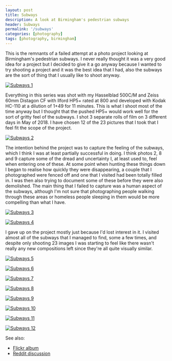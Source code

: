 ```yaml
---
layout: post
title: Subways
description: A look at Birmingham's pedestrian subways
header: Subways
permalink: '/subways'
categories: [photography]
tags: [photography, birmingham]
---
```


This is the remnants of a failed attempt at a photo project looking at
Birmingham's pedestrian subways. I never really thought it was a very good idea
for a project but I decided to give it a go anyway because I wanted to try
shooting a project and it was the best idea that I had, also the subways are the
sort of thing that I usually like to shoot anyway. 

<a data-flickr-embed="true"
	href="https://www.flickr.com/gp/ss9679/772aw3" title="Subways 1">
<img src="https://farm2.staticflickr.com/1875/44447904432_9f203051d9_b.jpg"
	alt="Subways 1"></a>
<script async src="//embedr.flickr.com/assets/client-code.js" charset="utf-8">
	</script> <!--break-->
Everything in this series was shot with my Hasselblad 500C/M and Zeiss 60mm
Distagon CF with Ilford HP5+ rated at 800 and developed with Kodak HC-110 at a
dilution of 1+49 for 11 minutes. This is what I shoot most of the time anyway
but I thought that the pushed HP5+ would work well for the sort of gritty feel
of the subways. I shot 3 separate rolls of film on 3 different days in May of
2018\. I have chosen 12 of the 23 pictures that I took that I feel fit the scope
of the project.

<a data-flickr-embed="true"
	href="https://www.flickr.com/gp/ss9679/L370T7" title="Subways 2">
<img src="https://farm2.staticflickr.com/1900/43780054014_f946c62a8e_b.jpg"
	alt="Subways 2"></a>
<script async src="//embedr.flickr.com/assets/client-code.js" charset="utf-8">
	</script>
The intention behind the project was to capture the feeling of the subways,
which I think I was at least partially successful in doing. I think photos 2, 8
and 9 capture some of the dread and uncertainty I, at least used to, feel when
entering one of these. At some point when hunting these things down I began to
realise how quickly they were disappearing, a couple that I photographed were
fenced off and one that I visited had been totally filled in. I was then also
trying to document some of these before they were also demolished. The main
thing that I failed to capture was a human aspect of the subways, although I'm
not sure that photographing people walking through these areas or homeless
people sleeping in them would be more compelling than what I have.

<a data-flickr-embed="true"
	href="https://www.flickr.com/gp/ss9679/uMop8f" title="Subways 3">
<img src="https://farm2.staticflickr.com/1843/43780061104_aaa0c094b6_b.jpg"
	alt="Subways 3"></a>
<script async src="//embedr.flickr.com/assets/client-code.js" charset="utf-8">
	</script>

<a data-flickr-embed="true"
	href="https://www.flickr.com/gp/ss9679/191w4E" title="Subways 4">
<img src="https://farm2.staticflickr.com/1848/43780020194_3e68ef687b_b.jpg"
	alt="Subways 4"></a>
<script async src="//embedr.flickr.com/assets/client-code.js" charset="utf-8">
	</script>
I gave up on the project mostly just because I'd lost interest in it. I visited
almost all of the subways that I managed to find, some a few times, and despite
only shooting 23 images I was starting to feel like there wasn't really any new
compositions left since they're all quite visually similar. 

<a data-flickr-embed="true"
	href="https://www.flickr.com/gp/ss9679/K3TP8e" title="Subways 5">
<img src="https://farm2.staticflickr.com/1891/43588235415_999865fd9d_b.jpg"
	alt="Subways 5"></a>
<script async src="//embedr.flickr.com/assets/client-code.js" charset="utf-8">
	</script>

<a data-flickr-embed="true"
	href="https://www.flickr.com/gp/ss9679/NoZ879" title="Subways 6">
<img src="https://farm2.staticflickr.com/1871/43588240975_94a4292736_b.jpg"
	alt="Subways 6"></a>
<script async src="//embedr.flickr.com/assets/client-code.js" charset="utf-8">
	</script>

<a data-flickr-embed="true"
	href="https://www.flickr.com/gp/ss9679/3bT9Dm" title="Subways 7">
<img src="https://farm2.staticflickr.com/1873/42688994970_a030807978_b.jpg"
	alt="Subways 7"></a>
<script async src="//embedr.flickr.com/assets/client-code.js" charset="utf-8">
	</script>

<a data-flickr-embed="true"
	href="https://www.flickr.com/gp/ss9679/y7jpR7" title="Subways 8">
<img src="https://farm2.staticflickr.com/1841/44497949131_60c1abdc55_b.jpg"
	alt="Subways 8"></a>
<script async src="//embedr.flickr.com/assets/client-code.js" charset="utf-8">
	</script>

<a data-flickr-embed="true"
	href="https://www.flickr.com/gp/ss9679/799MBX" title="Subways 9">
<img src="https://farm2.staticflickr.com/1859/44497941211_1f77629eb0_b.jpg"
	alt="Subways 9"></a>
<script async src="//embedr.flickr.com/assets/client-code.js" charset="utf-8">
	</script>

<a data-flickr-embed="true"
	href="https://www.flickr.com/gp/ss9679/tPtpMi" title="Subways 10">
<img src="https://farm2.staticflickr.com/1891/42689049890_bd8d4fa4d9_b.jpg"
	alt="Subways 10"></a>
<script async src="//embedr.flickr.com/assets/client-code.js" charset="utf-8">
	</script>

<a data-flickr-embed="true"
	href="https://www.flickr.com/gp/ss9679/o0D6m5" title="Subways 11">
<img src="https://farm2.staticflickr.com/1874/44497919131_15db9446f7_b.jpg"
	alt="Subways 11"></a>
<script async src="//embedr.flickr.com/assets/client-code.js" charset="utf-8">
	</script>

<a data-flickr-embed="true"
	href="https://www.flickr.com/gp/ss9679/Sy06u1" title="Subways 12">
<img src="https://farm2.staticflickr.com/1876/29560354447_95e3690f70_b.jpg"
	alt="Subways 12"></a>
<script async src="//embedr.flickr.com/assets/client-code.js" charset="utf-8">
	</script>

See also:
* [Flickr album](https://www.flickr.com/photos/ss9679/sets/72157670945132397)    
* [Reddit discussion](https://www.reddit.com/r/AnalogCommunity/comments/9jdvur/subways_my_first_attempt_at_a_photography_project/)
